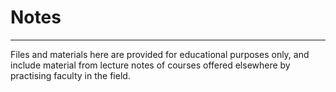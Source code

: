 # Notes 
---

Files and materials here are provided for educational purposes only, and
include material from lecture notes of courses offered elsewhere by 
practising faculty in the field.


